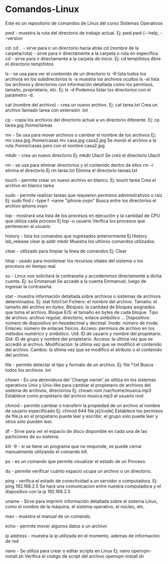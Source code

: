 # Comandos-Linux
Este es un repositorio de comandos de Linux del curso Sistemas Operativos

pwd - muestra la ruta del directorio de trabajo actual.
  Ej: 
pwd
pwd {--help, --version 

cd:
  cd .. - sirve para ir un directorio hacia atrás
  cd (nombre de la carpeta/ruta) - sirve para ir directamente a la carpeta o ruta en específica
  cd - sirve para ir directamente a la carpeta de inicio.
 Ej: cd temp\fotos Abre el directorio temp\fotos
  
ls - se usa para ver el contenido de un directorio
  ls -R lista todos los archivos en los subdirectorios
  ls -a muestra los archivos ocultos
  ls -al lista los archivos y directorios con información detallada como los permisos, tamaño, proprietario, etc.
 Ej: ls -d Podemos listar los directorios con el parámetro -d.
  
cat (nombre del archivo) - crea un nuevo archivo.
Ej: cat tarea.txt Crea un archivo llamado tarea con extensión .txt

cp - copia los archivos del directorio actual a un directorio diferente.
 Ej: cp tarea.jpg /home/tareas
  
mv - Se usa para mover archivos o  cambiar el nombre de los archivos
 Ej: mv casa.jpg /home/casas
           mv casa.jpg casa2.jpg Se movió el archivo a la ruta /home/casas pero con el nombre casa2.jpg
           
mkdir - crea un nuevo directorio
 Ej: mkdir Ulacit Se creó el directorio Ulacit 
  
rm - se usa para elminar directorios y el contenido dentro de ellos
  rm -r elmina el directorio
 Ej rm taras.txt Elimina el directorio tareas.txt
  
touch - permite crear un nuevo archivo en blanco.
 Ej: touch tarea Crea el archivo en blanco tarea
  
sudo - permite realizar tareas que requieren permisos administrativos o raíz
Ej: sudo find / -type f -name "iphone.ovpn" Busca entre los directorios el archivo iphone.ovpn

top - mostrará una lista de los procesos en ejecución y la cantidad de CPU que utiliza cada proceso
Ej top -u usuario Verifica los procesos que pertenecen al usuario

history - lista los comandos que ingresados anteriormente
Ej History 
lsb_release
clear
ip addr
mkdir Muestra los ultimos comandos utilizados. 

clear - utilizado para limpiar la línea de comandos
Ej: Clear

htop - usado para monitorear los recursos vitales del sistema o los procesos en tiempo real.

su - Linux nos solicitará la contraseña y accederemos directamente a dicha cuenta.
Ej: su Emmanuel Se accede a la cuenta Emmanuel, luego de ingresar la contraseña

stat -  muestra información detallada sobre archivos o sistemas de archivos determinados. 
Ej: stat foto1.txt
Fichero: el nombre del archivo.
Tamaño: el tamaño del archivo en bytes.
Bloques: la cantidad de bloques asignados que toma el archivo.
Bloque E/S: el tamaño en bytes de cada bloque.
Tipo de archivo: archivo regular, directorio, enlace simbólico …
Dispositivo: número de dispositivo en hexadecimal y decimal.
Inode: número de inode.
Enlaces: número de enlaces físicos.
Acceso: permisos de archivo en los métodos numérico y simbólico.
Uid: ID de usuario y nombre del propietario.
Gid: ID de grupo y nombre del propietario.
Acceso: la última vez que se accedió al archivo.
Modificación: la última vez que se modificó el contenido del archivo.
Cambio: la última vez que se modificó el atributo o el contenido del archivo.

file - permite detectar el tipo y formato de un archivo. 
  Ej: file *.txt Busca todos los archivos .txt

chown - Es una abreviatura del 'Change owner',se utiliza en los sistemas operativos Unix y Unix-like para cambiar el propietario de archivos del sistema de archivos, directorios
  Ej: chown root /var/home/musica.mp3 Establece como propietario del archivo musica.mp3 al usuario root

chmod - permite cambiar o transferir la propiedad de un archivo al nombre de usuario especificado
  Ej: chmod 644 file.js[/code] Establece los permisos de file.js en el propietario puede leer y escribir, el grupo solo puede leer y otros solo pueden leer.

df - Sirve para ver el espacio de disco disponible en cada una de las particiones de su sistema.

kill -9 - si se tiene un programa que no responde, se puede cerrar manualmente utilizando el comando kill.

ps -  es un comando que permite visualizar el estado de un Proceso.

du - permite verificar cuánto espacio ocupa un archivo o un directorio.

ping - verifica el estado de conectividad a un servidor o computadora.
Ej: ping 192.168.2.5 Se hará una comunicacion entre nuestra computadora y el dispositivo con la ip 192.168.2.5

uname - Sirve para imprimir información detallada sobre el sistema Linux, como el nombre de la máquina, el sistema operativo, el núcleo, etc.

man - muestra el manual de un comando.

echo - permite mover algunos datos a un archivo

ip address - muestra la ip utilizada en el momento, ademas de informacion de red

nano - Se utiliza para crear o editar scripts en Linux
  Ej: nano openvpn-install.sh Verifica el codigo de script del archivo openvpn-install.sh 
